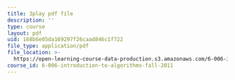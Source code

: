 ```yaml
---
title: 3play pdf file
description: ''
type: course
layout: pdf
uid: 168b6e05da169297f26caad846c1f722
file_type: application/pdf
file_location: >-
  https://open-learning-course-data-production.s3.amazonaws.com/6-006-introduction-to-algorithms-fall-2011/168b6e05da169297f26caad846c1f722_t5Wxk96QjUk.pdf
course_id: 6-006-introduction-to-algorithms-fall-2011
---
```

